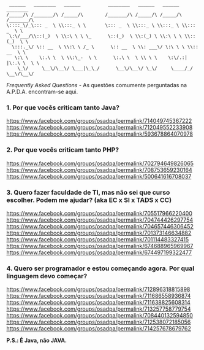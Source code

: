 ```
 ______   ________   ______          ________   ______   ______   ________      
/_____/\ /_______/\ /_____/\        /_______/\ /_____/\ /_____/\ /_______/\     
\::::_\/_\::: _  \ \\:::_ \ \       \::: _  \ \\:::_ \ \\:::_ \ \\::: _  \ \    
 \:\/___/\\::(_)  \ \\:\ \ \ \_      \::(_)  \ \\:(_) \ \\:\ \ \ \\::(_)  \ \   
  \:::._\/ \:: __  \ \\:\ \ /_ \      \:: __  \ \\: ___\/ \:\ \ \ \\:: __  \ \  
   \:\ \    \:.\ \  \ \\:\_-  \ \      \:.\ \  \ \\ \ \    \:\/.:| |\:.\ \  \ \ 
    \_\/     \__\/\__\/ \___|\_\_/      \__\/\__\/ \_\/     \____/_/ \__\/\__\/ 
```

*Frequently Asked Questions* - As questões comumente perguntadas na A.P.D.A. encontram-se aqui.

### 1. Por que vocês criticam tanto Java?

https://www.facebook.com/groups/osadpa/permalink/714049745367222
https://www.facebook.com/groups/osadpa/permalink/712049552233908
https://www.facebook.com/groups/osadpa/permalink/593678864070978


### 2. Por que vocês criticam tanto PHP?

https://www.facebook.com/groups/osadpa/permalink/702794649826065
https://www.facebook.com/groups/osadpa/permalink/708753659230164
https://www.facebook.com/groups/osadpa/permalink/500641616708037


### 3. Quero fazer faculdade de TI, mas não sei que curso escolher. Podem me ajudar? (aka EC x SI x TADS x CC)

https://www.facebook.com/groups/osadpa/permalink/705517966220400
https://www.facebook.com/groups/osadpa/permalink/704744426297754
https://www.facebook.com/groups/osadpa/permalink/704657446306452
https://www.facebook.com/groups/osadpa/permalink/701373146634882
https://www.facebook.com/groups/osadpa/permalink/701114483327415
https://www.facebook.com/groups/osadpa/permalink/674688965969967
https://www.facebook.com/groups/osadpa/permalink/674497199322477

### 4. Quero ser programador e estou começando agora. Por qual linguagem devo começar?

https://www.facebook.com/groups/osadpa/permalink/712896318815898
https://www.facebook.com/groups/osadpa/permalink/711686558936874
https://www.facebook.com/groups/osadpa/permalink/711638825608314
https://www.facebook.com/groups/osadpa/permalink/713257758779754
https://www.facebook.com/groups/osadpa/permalink/708440132594850
https://www.facebook.com/groups/osadpa/permalink/712538072185056
https://www.facebook.com/groups/osadpa/permalink/714257678679762

**P.S.: É Java, não JAVA.**